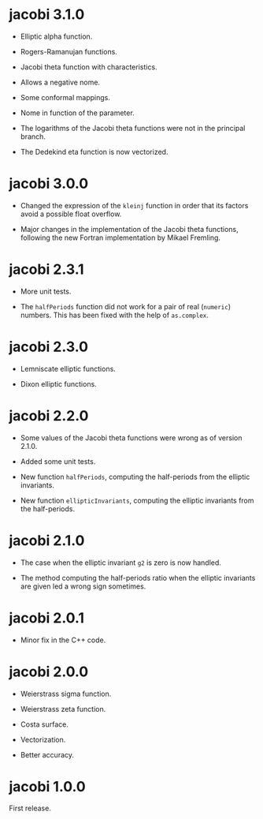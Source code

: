 # jacobi 3.1.0

- Elliptic alpha function.

- Rogers-Ramanujan functions.

- Jacobi theta function with characteristics.

- Allows a negative nome.

- Some conformal mappings.

- Nome in function of the parameter.

- The logarithms of the Jacobi theta functions were not in the principal branch.

- The Dedekind eta function is now vectorized.


# jacobi 3.0.0

- Changed the expression of the `kleinj` function in order that its factors 
avoid a possible float overflow. 

- Major changes in the implementation of the Jacobi theta functions, following 
the new Fortran implementation by Mikael Fremling.


# jacobi 2.3.1

- More unit tests.

- The `halfPeriods` function did not work for a pair of real (`numeric`) 
numbers. This has been fixed with the help of `as.complex`. 


# jacobi 2.3.0

- Lemniscate elliptic functions.

- Dixon elliptic functions.


# jacobi 2.2.0

- Some values of the Jacobi theta functions were wrong as of version 2.1.0.

- Added some unit tests.

- New function `halfPeriods`, computing the half-periods from the elliptic 
invariants.

- New function `ellipticInvariants`, computing the elliptic invariants from 
the half-periods.


# jacobi 2.1.0

- The case when the elliptic invariant `g2` is zero is now handled.

- The method computing the half-periods ratio when the elliptic invariants are 
given led a wrong sign sometimes.


# jacobi 2.0.1

- Minor fix in the C++ code.


# jacobi 2.0.0

- Weierstrass sigma function.

- Weierstrass zeta function.

- Costa surface.

- Vectorization.

- Better accuracy.


# jacobi 1.0.0

First release.
